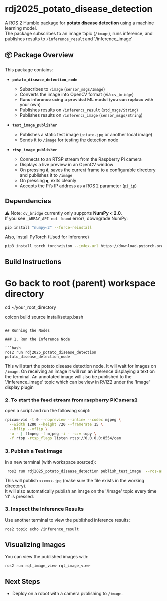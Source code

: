# rdj2025_potato_disease_detection

A ROS 2 Humble package for **potato disease detection** using a machine learning model.  
The package subscribes to an image topic (`/image`), runs inference, and publishes results to `/inference_result` and '/inference_image'

## 📦 Package Overview

This package contains:

- **`potato_disease_detection_node`**  
  - Subscribes to `/image` (`sensor_msgs/Image`)  
  - Converts the image into OpenCV format (via `cv_bridge`)  
  - Runs inference using a provided ML model (you can replace with your own)
  - Publishes results on `/inference_result` (`std_msgs/String`)
  - Publishes results on `/inference_image` (`sensor_msgs/String`)

- **`test_image_publisher`**  
  - Publishes a static test image (`potato.jpg` or another local image)  
  - Sends it to `/image` for testing the detection node
    
- **`rtsp_image_publisher`** 
  - Connects to an RTSP stream from the Raspberry Pi camera  
  - Displays a live preview in an OpenCV window  
  - On pressing **`d`**, saves the current frame to a configurable directory and publishes it to `/image`  
  - On pressing **`q`**, exits cleanly  
  - Accepts the Pi’s IP address as a ROS 2 parameter (`pi_ip`)

## Dependencies

⚠️ Note: `cv_bridge` currently only supports **NumPy < 2.0**.  
If you see `_ARRAY_API not found` errors, downgrade NumPy:

```bash
pip install "numpy<2" --force-reinstall
```

Also, install PyTorch (Used for Inference)

```bash
pip3 install torch torchvision --index-url https://download.pytorch.org/whl/cpu
```

## Build Instructions

# Go back to root (parent) workspace directory
cd ~/your_root_directory

colcon build
source install/setup.bash
```

## Running the Nodes

### 1. Run the Inference Node

```bash
ros2 run rdj2025_potato_disease_detection potato_disease_detection_node
```

This will start the potato disease detection node. It will wait for images on `/image`.
On receiving an image it will run an inference displaying a text on the terminal. 
An annotated image will also be published to the '/inference_image' topic which can be view in RVIZ2 under the 'Image' display plugin


### 2. To start the feed stream from raspberry PiCamera2
open a script and run the following script: 

```bash
rpicam-vid -t 0 --nopreview --inline --codec mjpeg \
  --width 1280 --height 720 --framerate 15 \
  --hflip --vflip \
  -o - | ffmpeg -f mjpeg -i - -c:v copy \
  -f rtsp -rtsp_flags listen rtsp://0.0.0.0:8554/cam
```


### 3. Publish a Test Image

In a new terminal (with workspace sourced):

```bash
 ros2 run rdj2025_potato_disease_detection publish_test_image  --ros-args -p pi_ip:=<your_pi_ip>

```

This will publish `xxxxxx.jpg` (make sure the file exists in the working directory).  
It will also automatically publish an image on the '/Image' topic every time 'd' is pressed.

### 3. Inspect the Inference Results

Use another terminal to view the published inference results:

```bash
ros2 topic echo /inference_result
```


##  Visualizing Images

You can view the published images with:

```bash
ros2 run rqt_image_view rqt_image_view
```


## Next Steps

    
-   Deploy on a robot with a camera publishing to `/image`.
    

